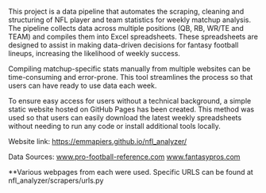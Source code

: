 This project is a data pipeline that automates the scraping, cleaning and structuring of NFL player and team statistics for weekly matchup analysis. The pipeline collects data across multiple positions (QB, RB, WR/TE and TEAM) and compiles them into Excel spreadsheets. These spreadsheets are designed to assist in making data-driven decisions for fantasy football lineups, increasing the likelihood of weekly success. 

Compiling matchup-specific stats manually from multiple websites can be time-consuming and error-prone. This tool streamlines the process so that users can have ready to use data each week.

To ensure easy access for users without a technical background, a simple static website hosted on GitHub Pages has been created. This method was used so that users can easily download the latest weekly spreadsheets without needing to run any code or install additional tools locally.

Website link: https://emmapiers.github.io/nfl_analyzer/



Data Sources:
www.pro-football-reference.com
www.fantasypros.com

**Various webpages from each were used. Specific URLS can be found at nfl_analyzer/scrapers/urls.py
